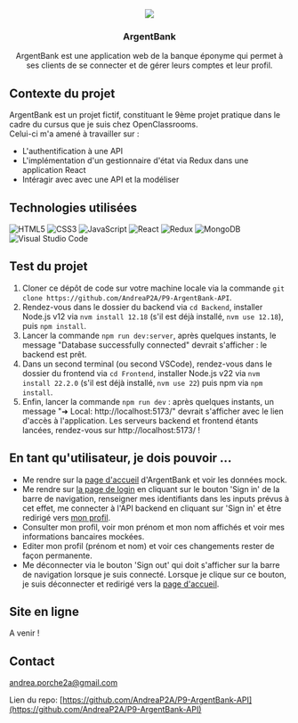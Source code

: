 <div align="center">
    <img src="./Frontend/src/assets/img/argentBankLogo.webp alt="Logo ArgentBank">
    <h3 align="center">ArgentBank</h3>
    <p align="center">ArgentBank est une application web de la banque éponyme qui permet à ses clients de se connecter et de gérer leurs comptes et leur profil.</p>
</div>

## Contexte du projet

ArgentBank est un projet fictif, constituant le 9ème projet pratique dans le cadre du cursus que je suis chez OpenClassrooms. <br />
Celui-ci m'a amené à travailler sur :

- L'authentification à une API
- L'implémentation d'un gestionnaire d'état via Redux dans une application React
- Intéragir avec avec une API et la modéliser

## Technologies utilisées

![HTML5](https://img.shields.io/badge/html5-%23E34F26.svg?style=for-the-badge&logo=html5&logoColor=white)
![CSS3](https://img.shields.io/badge/css3-%231572B6.svg?style=for-the-badge&logo=css3&logoColor=white)
![JavaScript](https://img.shields.io/badge/javascript-%23323330.svg?style=for-the-badge&logo=javascript&logoColor=%23F7DF1E)
![React](https://img.shields.io/badge/react-%2320232a.svg?style=for-the-badge&logo=react&logoColor=%2361DAFB)
![Redux](https://img.shields.io/badge/redux-%23593d88.svg?style=for-the-badge&logo=redux&logoColor=white)
![MongoDB](https://img.shields.io/badge/MongoDB-%234ea94b.svg?style=for-the-badge&logo=mongodb&logoColor=white)
![Visual Studio Code](https://img.shields.io/badge/Visual%20Studio%20Code-0078d7.svg?style=for-the-badge&logo=visual-studio-code&logoColor=white)

## Test du projet

1. Cloner ce dépôt de code sur votre machine locale via la commande `git clone https://github.com/AndreaP2A/P9-ArgentBank-API`.
2. Rendez-vous dans le dossier du backend via `cd Backend`, installer Node.js v12 via `nvm install 12.18` (s'il est déjà installé, `nvm use 12.18`), puis `npm install`.
3. Lancer la commande `npm run dev:server`, après quelques instants, le message "Database successfully connected" devrait s'afficher : le backend est prêt.
4. Dans un second terminal (ou second VSCode), rendez-vous dans le dossier du frontend via `cd Frontend`, installer Node.js v22 via `nvm install 22.2.0` (s'il est déjà installé, `nvm use 22`) puis npm via `npm install`.
5. Enfin, lancer la commande `npm run dev` : après quelques instants, un message "➜ Local: http://localhost:5173/" devrait s'afficher avec le lien d'accès à l'application. Les serveurs backend et frontend étants lancées, rendez-vous sur http://localhost:5173/ !

## En tant qu'utilisateur, je dois pouvoir ...

- Me rendre sur la [page d'accueil](http://localhost:5173/) d'ArgentBank et voir les données mock.
- Me rendre sur [la page de login](http://localhost:5173/#/user/login) en cliquant sur le bouton 'Sign in' de la barre de navigation, renseigner mes identifiants dans les inputs prévus à cet effet, me connecter à l'API backend en cliquant sur 'Sign in' et être redirigé vers [mon profil](http://localhost:5173/#/user/profile).
- Consulter mon profil, voir mon prénom et mon nom affichés et voir mes informations bancaires mockées.
- Editer mon profil (prénom et nom) et voir ces changements rester de façon permanente.
- Me déconnecter via le bouton 'Sign out' qui doit s'afficher sur la barre de navigation lorsque je suis connecté. Lorsque je clique sur ce bouton, je suis déconnecter et redirigé vers la [page d'accueil](http://localhost:5173/).

## Site en ligne

A venir !

## Contact

andrea.porche2a@gmail.com

Lien du repo: [https://github.com/AndreaP2A/P9-ArgentBank-API](https://github.com/AndreaP2A/P9-ArgentBank-API)
